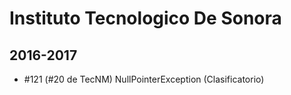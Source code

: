 # Instituto Tecnologico De Sonora

## 2016-2017

- #121 (#20 de TecNM) NullPointerException (Clasificatorio)


